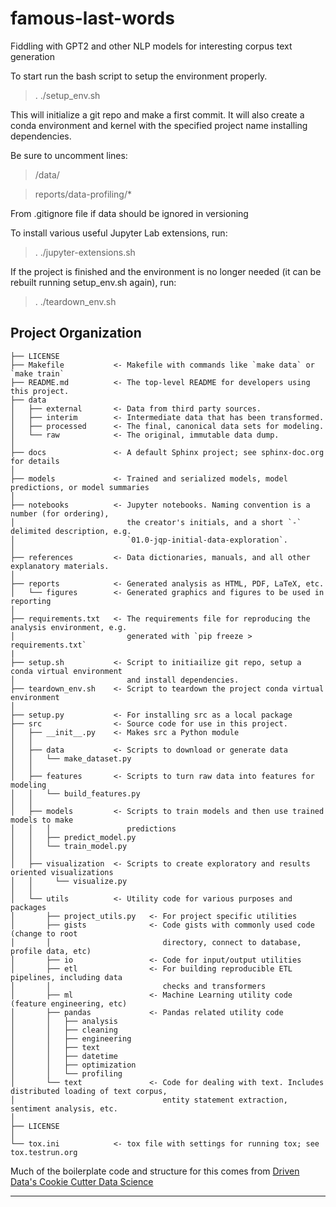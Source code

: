 famous-last-words
==============================

Fiddling with GPT2 and other NLP models for interesting corpus text generation

To start run the bash script to setup the environment properly.

> . ./setup_env.sh

This will initialize a git repo and make a first commit. It will also create a conda environment and
kernel with the specified project name installing dependencies.

Be sure to uncomment lines:

> /data/

> reports/data-profiling/*

From .gitignore file if data should be ignored in versioning

To install various useful Jupyter Lab extensions, run:

> . ./jupyter-extensions.sh

If the project is finished and the environment is no longer needed 
(it can be rebuilt running setup_env.sh again), run:

> . ./teardown_env.sh

Project Organization
------------

    ├── LICENSE
    ├── Makefile           <- Makefile with commands like `make data` or `make train`
    ├── README.md          <- The top-level README for developers using this project.
    ├── data
    │   ├── external       <- Data from third party sources.
    │   ├── interim        <- Intermediate data that has been transformed.
    │   ├── processed      <- The final, canonical data sets for modeling.
    │   └── raw            <- The original, immutable data dump.
    │
    ├── docs               <- A default Sphinx project; see sphinx-doc.org for details
    │
    ├── models             <- Trained and serialized models, model predictions, or model summaries
    │
    ├── notebooks          <- Jupyter notebooks. Naming convention is a number (for ordering),
    │                         the creator's initials, and a short `-` delimited description, e.g.
    │                         `01.0-jqp-initial-data-exploration`.
    │
    ├── references         <- Data dictionaries, manuals, and all other explanatory materials.
    │
    ├── reports            <- Generated analysis as HTML, PDF, LaTeX, etc.
    │   └── figures        <- Generated graphics and figures to be used in reporting
    │
    ├── requirements.txt   <- The requirements file for reproducing the analysis environment, e.g.
    │                         generated with `pip freeze > requirements.txt`
	|
    ├── setup.sh           <- Script to initiailize git repo, setup a conda virtual environment  
    │                         and install dependencies.
    ├── teardown_env.sh    <- Script to teardown the project conda virtual environment  
    │                         
    ├── setup.py           <- For installing src as a local package   
    ├── src                <- Source code for use in this project.
    │   ├── __init__.py    <- Makes src a Python module
    │   │
    │   ├── data           <- Scripts to download or generate data
    │   │   └── make_dataset.py
    │   │
    │   ├── features       <- Scripts to turn raw data into features for modeling
    │   │   └── build_features.py
    │   │
    │   ├── models         <- Scripts to train models and then use trained models to make
    │   │   │                 predictions
    │   │   ├── predict_model.py
    │   │   └── train_model.py
    │   │
    │   ├── visualization  <- Scripts to create exploratory and results oriented visualizations
    │   │     └── visualize.py
    │   │ 
    │   └── utils          <- Utility code for various purposes and packages
    │	    ├── project_utils.py   <- For project specific utilities
    │       ├── gists              <- Code gists with commonly used code (change to root
    │       │                         directory, connect to database, profile data, etc)
    │       ├── io                 <- Code for input/output utilities
    │       ├── etl                <- For building reproducible ETL pipelines, including data
    │       │                         checks and transformers
    │       ├── ml                 <- Machine Learning utility code (feature engineering, etc) 
    │       ├── pandas             <- Pandas related utility code
    │       │   ├── analysis                  
    │       │   ├── cleaning
    │       │   ├── engineering
    │       │   ├── text    
    │       │   ├── datetime     
    │       │   ├── optimization       
    │       │   └── profiling      
    │       └── text               <- Code for dealing with text. Includes distributed loading of text corpus, 
    │                                 entity statement extraction, sentiment analysis, etc.	
    │       
    ├── LICENSE
    │       
    └── tox.ini            <- tox file with settings for running tox; see tox.testrun.org



Much of the boilerplate code and structure for this comes from [Driven Data's Cookie Cutter Data Science](https://github.com/drivendata/cookiecutter-data-science)

--------